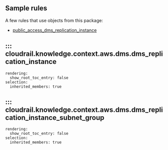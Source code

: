 ## Sample rules
A few rules that use objects from this package:

* [public_access_dms_replication_instance](https://github.com/indeni/cloudrail-knowledge/blob/main/cloudrail/knowledge/rules/aws/context_aware/public_access_validation_rules/public_access_dms_replication_instance_rule.py)

## ::: cloudrail.knowledge.context.aws.dms.dms_replication_instance
    rendering:
      show_root_toc_entry: false
    selection:
      inherited_members: true

## ::: cloudrail.knowledge.context.aws.dms.dms_replication_instance_subnet_group
    rendering:
      show_root_toc_entry: false
    selection:
      inherited_members: true
